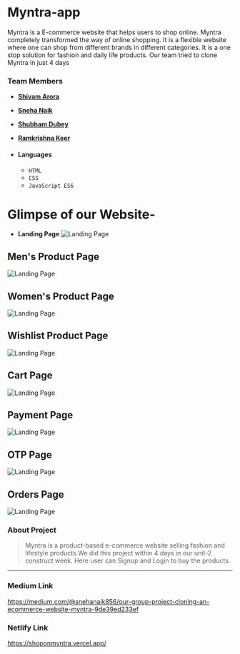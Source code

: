 # Myntra-app
Myntra is a E-commerce website that helps users to shop online. Myntra completely transformed the way of online shopping. It is a flexible website where one can shop from different brands in different categories. It is a one stop solution for fashion and daily life products.
Our team tried to clone Myntra in just 4 days

### Team Members
- **[Shivam Arora](https://github.com/Arora-Shivam)**
- **[Sneha Naik](https://github.com/snehanaik4737)**
- **[Shubham Dubey](https://github.com/Luke0912)**
- **[Ramkrishna Keer](https://github.com/Ramkrishna1597)**

- #### Languages
  - `HTML`
  - `CSS`
  - `JavaScript ES6`

# Glimpse of our Website-

- **Landing Page**
 ![Landing Page](https://miro.medium.com/max/700/1*HgxPHpmMaEIlSp-K4B_ahQ.png)


 ## Men's Product Page
 ![Landing Page](https://miro.medium.com/max/1400/1*WVA8yUH_LQCsHdeb0l7dJw.png)
 
 ## Women's Product Page
 ![Landing Page](https://miro.medium.com/max/1400/1*0Kpvob2nC5OCvyJZdKR1ww.png)
 
 ## Wishlist Product Page
 ![Landing Page](https://miro.medium.com/max/1400/1*4FFSeSoQ7sQlCrL9wNTWIw.png)
 
 ## Cart Page
 ![Landing Page](https://miro.medium.com/max/1400/1*tjXnbylPQR7A7V1nnbYdnA.png)
 
 ## Payment Page
 ![Landing Page](https://miro.medium.com/max/1400/1*WbTlBAtbP17tN2Uu-FenNg.png)
 
 ## OTP Page
 ![Landing Page](https://miro.medium.com/max/1400/1*g0EzVZ595vfSlJHQMdVF-A.png)
 
 ## Orders Page
 ![Landing Page](https://miro.medium.com/max/1400/1*KI9ylaxtdWujSAwYmyZjGg.png)


### About Project

> Myntra is a product-based e-commerce website selling fashion and lifestyle products.We did this project within 4 days in our unit-2 construct week. Here user can Signup and  Login to buy the products.

---

### Medium Link

https://medium.com/@snehanaik856/our-group-project-cloning-an-ecommerce-website-myntra-9de39ed233ef


### Netlify Link
https://shoponmyntra.vercel.app/

